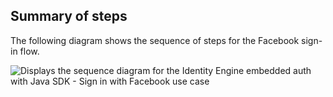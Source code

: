 ## Summary of steps

The following diagram shows the sequence of steps for the Facebook sign-in flow.

<div class="common-image-format">

![Displays the sequence diagram for the Identity Engine embedded auth with Java SDK - Sign in with Facebook use case](/img/oie-embedded-sdk/oie-embedded-sdk-use-case-social-sign-in-java.png)

</div>